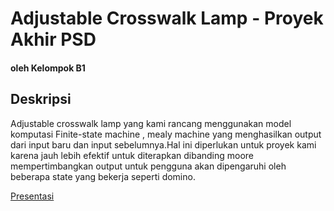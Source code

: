 # Adjustable Crosswalk Lamp - Proyek Akhir PSD
#### oleh Kelompok B1

## Deskripsi
Adjustable crosswalk lamp yang kami rancang menggunakan model komputasi Finite-state machine , mealy machine yang menghasilkan output dari input baru dan input sebelumnya.Hal ini diperlukan untuk proyek kami karena jauh lebih efektif untuk diterapkan dibanding moore mempertimbangkan output untuk pengguna akan dipengaruhi oleh beberapa state yang bekerja seperti domino.

[Presentasi](https://youtu.be/4ehTo6kdSh0)
